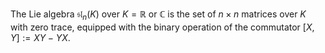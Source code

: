 The Lie algebra $\mathfrak{sl}_n(K)$ over $K=\mathbb{R}$ or $\mathbb{C}$ is the set of $n\times n$ matrices over $K$ with zero trace, equipped with the binary operation of the commutator $[X, Y] := XY - YX$.
